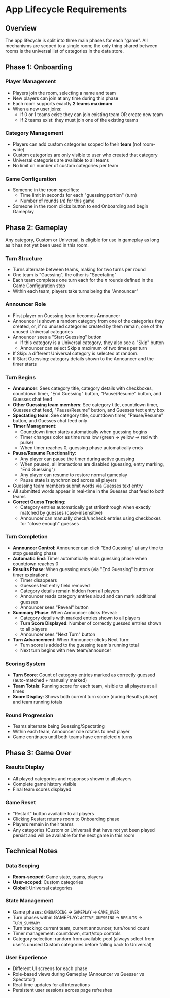 # App Lifecycle Requirements

## Overview
The app lifecycle is split into three main phases for each "game". All mechanisms are scoped to a single room; the only thing shared between rooms is the universal list of categories in the data store.

## Phase 1: Onboarding

### Player Management
- Players join the room, selecting a name and team
- New players can join at any time during this phase
- Each room supports exactly **2 teams maximum**
- When a new user joins:
  - If 0 or 1 teams exist: they can join existing team OR create new team
  - If 2 teams exist: they must join one of the existing teams

### Category Management
- Players can add custom categories scoped to their **team** (not room-wide)
- Custom categories are only visible to user who created that category
- Universal categories are available to all teams
- No limit on number of custom categories per team

### Game Configuration
- Someone in the room specifies:
  - Time limit in seconds for each "guessing portion" (turn)
  - Number of rounds (_n_) for this game
- Someone in the room clicks button to end Onboarding and begin Gameplay

## Phase 2: Gameplay
Any category, Custom or Universal, is eligible for use in gameplay as long as it has not yet been used in this room.

### Turn Structure
- Turns alternate between teams, making for two turns per round
- One team is "Guessing", the other is "Spectating"
- Each team completes one turn each for the _n_ rounds defined in the Game Configuration step
- Within each team, players take turns being the "Announcer"

### Announcer Role
- First player on Guessing team becomes Announcer
- Announcer is shown a random category from one of the categories they created, or, if no unused categories created by them remain, one of the unused Universal categories
- Announcer sees a "Start Guessing" button
  - If this category is a Universal category, they also see a "Skip" button
  - Announcer can select Skip a maximum of two times per turn
- If Skip: a different Universal category is selected at random.
- If Start Guessing: category details shown to the Announcer and the timer starts

### Turn Begins
- **Announcer**: Sees category title, category details with checkboxes, countdown timer, "End Guessing" button, "Pause/Resume" button, and Guesses chat feed
- **Other Guessing team members**: See category title, countdown timer, Guesses chat feed, "Pause/Resume" button, and Guesses text entry box
- **Spectating team**: See category title, countdown timer, "Pause/Resume" button, and Guesses chat feed only
- **Timer Management**:
  - Countdown timer starts automatically when guessing begins
  - Timer changes color as time runs low (green → yellow → red with pulse)
  - When timer reaches 0, guessing phase automatically ends
- **Pause/Resume Functionality**:
  - Any player can pause the timer during active guessing
  - When paused, all interactions are disabled (guessing, entry marking, "End Guessing")
  - Any player can resume to restore normal gameplay
  - Pause state is synchronized across all players
- Guessing team members submit words via Guesses text entry
- All submitted words appear in real-time in the Guesses chat feed to both teams
- **Correct Guess Tracking**: 
  - Category entries automatically get strikethrough when exactly matched by guesses (case-insensitive)
  - Announcer can manually check/uncheck entries using checkboxes for "close enough" guesses

### Turn Completion
- **Announcer Control**: Announcer can click "End Guessing" at any time to stop guessing phase
- **Automatic End**: Timer automatically ends guessing phase when countdown reaches 0
- **Results Phase**: When guessing ends (via "End Guessing" button or timer expiration):
  - Timer disappears
  - Guesses text entry field removed
  - Category details remain hidden from all players
  - Announcer reads category entries aloud and can mark additional guesses
  - Announcer sees "Reveal" button
- **Summary Phase**: When Announcer clicks Reveal:
  - Category details with marked entries shown to all players
  - **Turn Score Displayed**: Number of correctly guessed entries shown to all players
  - Announcer sees "Next Turn" button
- **Turn Advancement**: When Announcer clicks Next Turn:
  - Turn score is added to the guessing team's running total
  - Next turn begins with new team/announcer

### Scoring System
- **Turn Score**: Count of category entries marked as correctly guessed (auto-matched + manually marked)
- **Team Totals**: Running score for each team, visible to all players at all times
- **Score Display**: Shows both current turn score (during Results phase) and team running totals

### Round Progression
- Teams alternate being Guessing/Spectating
- Within each team, Announcer role rotates to next player
- Game continues until both teams have completed _n_ turns

## Phase 3: Game Over

### Results Display
- All played categories and responses shown to all players
- Complete game history visible
- Final team scores displayed

### Game Reset
- "Restart" button available to all players
- Clicking Restart returns room to Onboarding phase
- Players remain in their teams
- Any categories (Custom or Universal) that have not yet been played persist and will be available for the next game in this room

## Technical Notes

### Data Scoping
- **Room-scoped**: Game state, teams, players
- **User-scoped**: Custom categories
- **Global**: Universal categories

### State Management
- Game phases: `ONBOARDING` → `GAMEPLAY` → `GAME_OVER`
- Turn phases within GAMEPLAY: `ACTIVE_GUESSING` → `RESULTS` → `TURN_SUMMARY`
- Turn tracking: current team, current announcer, turn/round count
- Timer management: countdown, start/stop controls
- Category selection: random from available pool (always select from user's unused Custom categories before falling back to Universal)

### User Experience
- Different UI screens for each phase
- Role-based views during Gameplay (Announcer vs Guesser vs Spectator)
- Real-time updates for all interactions
- Persistent user sessions across page refreshes